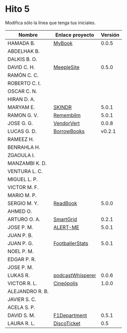 # Hito 5

Modifica sólo la línea que tenga tus iniciales.

| Nombre          | Enlace proyecto                                                         | Versión        |
| --------------- | ----------------------------------------------------------------------- | -------------- |
| HAMADA B.       | [MyBook](https://github.com/hamadabouhcida/cc_project)                  | 0.0.5          |
| ABDELHAK B.     | <!--enlace-->                                                           | <!--versión--> |
| DALKIS B. O.    | <!--enlace-->                                                           | <!--versión--> |
| DAVID C. H.     | [MeepleSite](https://github.com/DavidCh33/CC)                           | 0.5.0          |
| RAMÓN C. C.     | <!--enlace-->                                                           | <!--versión--> |
| ROBERTO C. I.   | <!--enlace-->                                                           | <!--versión--> |
| OSCAR C. N.     | <!--enlace-->                                                           | <!--versión--> |
| HIRAN D. A.     | <!--enlace-->                                                           | <!--versión--> |
| MARYAM E.       | [SKINDR](https://github.com/maryamed14/MI-CC-22-23)                     | 5.0.1          |
| RAMON G. V.     | [Remembilm](https://github.com/ramongarver/MUII-CCFI)                   | 5.0.1          |
| JOSE G. G.      | [VendorVert](https://github.com/modejota/VendorVert)                    | 0.0.8          |
| LUCAS G. D.     | [BorrowBooks](https://github.com/LuGuDu/BorrowBooks)                    | v0.2.1         |
| RAMEEZ H.       | <!--enlace-->                                                           | <!--versión--> |
| BENRAHLA H.     | <!--enlace-->                                                           | <!--versión--> |
| ZGAOULA I.      | <!--enlace-->                                                           | <!--versión--> |
| MANZAMBI K. D.  | <!--enlace-->                                                           | <!--versión--> |
| VENTURA L. C.   | <!--enlace-->                                                           | <!--versión--> |
| MIGUEL L. P.    | <!--enlace-->                                                           | <!--versión--> |
| VICTOR M. F.    | <!--enlace-->                                                           | <!--versión--> |
| MARIO M. P.     | <!--enlace-->                                                           | <!--versión--> |
| SERGIO M. Y.    | [ReadBook](https://github.com/sergiomesasyelamos2000/CC-Proyecto-22-23) | 5.0.0          |
| AHMED O.        | <!--enlace-->                                                           | <!--versión--> |
| ARTURO O. A.    | [SmartGrid](https://github.com/SrArtur/CC_22-23)                        | 0.2.1          |
| JOSE P. M.      | [ALERT-ME](https://github.com/josepadial/MII_CC)                        | 5.0.1          |
| JUAN P. B.      | <!--enlace-->                                                           | <!--versión--> |
| JUAN P. G.      | [FootballerStats](https://github.com/jjpg00/cloudcomputing)             | 5.0.1          |
| NOEL P. M.      | <!--enlace-->                                                           | <!--versión--> |
| EDGAR P. R.     | <!--enlace-->                                                           | <!--versión--> |
| JOSE P. M.      | <!--enlace-->                                                           | <!--versión--> |
| LUKAS R.        | [podcastWhisperer](https://github.com/lrilling/podcastWhisperer)        | 0.0.6          |
| VICTOR R. L.    | [Cineópolis](https://github.com/VictorRubia/MI_CC_UGR)                  | 1.0.0          |
| ALEJANDRO R. B. | <!--enlace-->                                                           | <!--versión--> |
| JAVIER S. C.    | <!--enlace-->                                                           | <!--versión--> |
| ACELA S. P.     | <!--enlace-->                                                           | <!--versión--> |
| DAVID S. M.     | [F1Department](https://github.com/Nastard/F1Department)                 | 0.5.1          |
| LAURA R. L.     | [DiscoTicket](https://github.com/LauraRoson99/Laura_CC_22-23)           | 0.5            |
